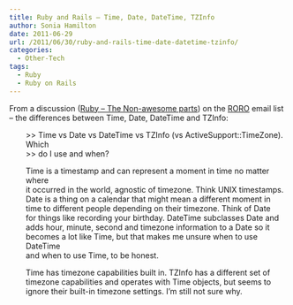 ```yaml
---
title: Ruby and Rails – Time, Date, DateTime, TZInfo
author: Sonia Hamilton
date: 2011-06-29
url: /2011/06/30/ruby-and-rails-time-date-datetime-tzinfo/
categories:
  - Other-Tech
tags:
  - Ruby
  - Ruby on Rails
---
```

From a discussion ([Ruby &#8211; The Non-awesome parts][1]) on the [RORO][2] email list &#8211; the differences between Time, Date, DateTime and TZInfo:

<p style="padding-left: 30px;">
  >> Time vs Date vs DateTime vs TZInfo (vs ActiveSupport::TimeZone). Which<br /> >> do I use and when?
</p>

<p style="padding-left: 30px;">
  Time is a timestamp and can represent a moment in time no matter where<br /> it occurred in the world, agnostic of timezone. Think UNIX timestamps.<br /> Date is a thing on a calendar that might mean a different moment in<br /> time to different people depending on their timezone. Think of Date<br /> for things like recording your birthday. DateTime subclasses Date and<br /> adds hour, minute, second and timezone information to a Date so it<br /> becomes a lot like Time, but that makes me unsure when to use DateTime<br /> and when to use Time, to be honest.
</p>

<p style="padding-left: 30px;">
  Time has timezone capabilities built in. TZInfo has a different set of<br /> timezone capabilities and operates with Time objects, but seems to<br /> ignore their built-in timezone settings. I&#8217;m still not sure why.
</p>

 [1]: http://groups.google.com/group/rails-oceania/browse_thread/thread/6062f24822b3b3fc/981124480429da9f?lnk=gst&q=Re%3A+Ruby%3A+the+non-awesome+parts#981124480429da9f
 [2]: http://rubyonrails.com.au/
